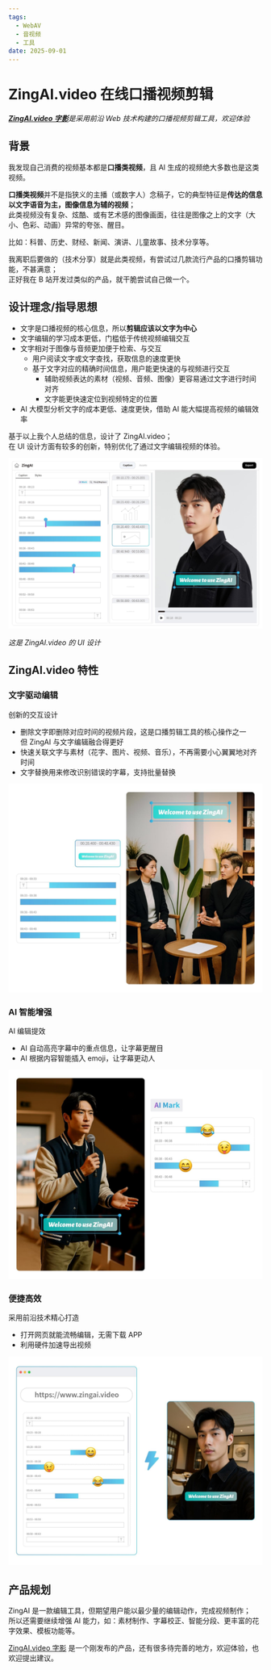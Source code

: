 ```yaml
---
tags:
  - WebAV
  - 音视频
  - 工具
date: 2025-09-01
---
```


# ZingAI.video 在线口播视频剪辑

_[**ZingAI.video 字影**](https://www.zingai.video)是采用前沿 Web 技术构建的口播视频剪辑工具，欢迎体验_

## 背景

我发现自己消费的视频基本都是**口播类视频**，且 AI 生成的视频绝大多数也是这类视频。

**口播类视频**并不是指狭义的主播（或数字人）念稿子，它的典型特征是**传达的信息以文字语音为主，图像信息为辅的视频**；  
此类视频没有复杂、炫酷、或有艺术感的图像画面，往往是图像之上的文字（大小、色彩、动画）异常的夸张、醒目。

比如：科普、历史、财经、新闻、演讲、儿童故事、技术分享等。

我离职后要做的（技术分享）就是此类视频，有尝试过几款流行产品的口播剪辑功能，不甚满意；  
正好我在 B 站开发过类似的产品，就干脆尝试自己做一个。

## 设计理念/指导思想

- 文字是口播视频的核心信息，所以**剪辑应该以文字为中心**
- 文字编辑的学习成本更低，门槛低于传统视频编辑交互
- 文字相对于图像与音频更加便于检索、与交互
  - 用户阅读文字或文字查找，获取信息的速度更快
  - 基于文字对应的精确时间信息，用户能更快速的与视频进行交互
    - 辅助视频表达的素材（视频、音频、图像）更容易通过文字进行时间对齐
    - 文字能更快速定位到视频特定的位置
- AI 大模型分析文字的成本更低、速度更快，借助 AI 能大幅提高视频的编辑效率

基于以上我个人总结的信息，设计了 ZingAI.video；  
在 UI 设计方面有较多的创新，特别优化了通过文字编辑视频的体验。

<img src="./01.jpg">

_这是 ZingAI.video 的 UI 设计_

## ZingAI.video 特性

### 文字驱动编辑

创新的交互设计

- 删除文字即删除对应时间的视频片段，这是口播剪辑工具的核心操作之一  
  但 ZingAI 与文字编辑融合得更好
- 快速关联文字与素材（花字、图片、视频、音乐），不再需要小心翼翼地对齐时间
- 文字替换用来修改识别错误的字幕，支持批量替换

<img src="./02.jpg">

### AI 智能增强

AI 编辑提效

- AI 自动高亮字幕中的重点信息，让字幕更醒目
- AI 根据内容智能插入 emoji，让字幕更动人

<img src="./03.jpg">

### 便捷高效

采用前沿技术精心打造

- 打开网页就能流畅编辑，无需下载 APP
- 利用硬件加速导出视频

<img src="./04.jpg">

## 产品规划

ZingAI 是一款编辑工具，但期望用户能以最少量的编辑动作，完成视频制作；  
所以还需要继续增强 AI 能力，如：素材制作、字幕校正、智能分段、更丰富的花字效果、模板功能等。

[ZingAI.video 字影](https://www.zingai.video) 是一个刚发布的产品，还有很多待完善的地方，欢迎体验，也欢迎提出建议。
